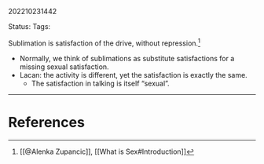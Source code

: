 202210231442

Status: 
Tags: 

Sublimation is satisfaction of the drive, without repression.[^1]
- Normally, we think of sublimations as substitute satisfactions for a missing sexual satisfaction.
- Lacan: the activity is different, yet the satisfaction is exactly the same.
	- The satisfaction in talking is itself “sexual”.


---
# References

[^1]: [[@Alenka Zupancic]], [[What is Sex#Introduction]]